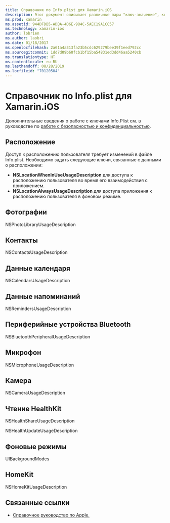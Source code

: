```yaml
---
title: Справочник по Info.plist для Xamarin.iOS
description: Этот документ описывает различные пары "ключ-значение", которые можно задать в файле Info.plist приложения Xamarin.iOS. Эти ключи необходимы, если приложение выполняет конкретные задачи, например обращение к расположению, фотографиям, микрофону или камере.
ms.prod: xamarin
ms.assetid: 944DFDB5-ADBA-4D6E-984C-5AEC19A1CC57
ms.technology: xamarin-ios
author: lobrien
ms.author: laobri
ms.date: 01/18/2017
ms.openlocfilehash: 2a61a4a313fa23b5cdc629279bee39f1eed792cc
ms.sourcegitcommit: 1dd7d09b60fcb1bf15ba54831ed3dd46aa5240cb
ms.translationtype: HT
ms.contentlocale: ru-RU
ms.lasthandoff: 08/28/2019
ms.locfileid: "70120504"
---
```

# <a name="infoplist-reference-for-xamarinios"></a>Справочник по Info.plist для Xamarin.iOS

Дополнительные сведения о работе с ключами Info.Plist см. в руководстве по [работе с безопасностью и конфиденциальностью](~/ios/app-fundamentals/security-privacy.md). 

## <a name="location"></a>Расположение 

Доступ к расположению пользователя требует изменений в файле Info.plist. Необходимо задать следующие ключи, связанные с данными о расположении: 

- **NSLocationWhenInUseUsageDescription** для доступа к расположению пользователя во время его взаимодействия с приложением. 
- **NSLocationAlwaysUsageDescription** для доступа приложения к расположению пользователя в фоновом режиме.

## <a name="photos"></a>Фотографии 

NSPhotoLibraryUsageDescription  

## <a name="contacts"></a>Контакты 

NSContactsUsageDescription 

## <a name="calendar-data"></a>Данные календаря 
    
NSCalendarsUsageDescription 

## <a name="reminder-data"></a>Данные напоминаний 
    
NSRemindersUsageDescription 

## <a name="bluetooth-peripherals"></a>Периферийные устройства Bluetooth 
    
NSBluetoothPeripheralUsageDescription 

## <a name="microphone"></a>Микрофон 

NSMicrophoneUsageDescription 

## <a name="camera"></a>Камера 
    
NSCameraUsageDescription 

## <a name="reading-healthkit"></a>Чтение HealthKit  

NSHealthShareUsageDescription 

NSHealthUpdateUsageDescription 

## <a name="background-modes"></a>Фоновые режимы 
    
UIBackgroundModes 

## <a name="homekit"></a>HomeKit 

NSHomeKitUsageDescription 


## <a name="related-links"></a>Связанные ссылки

- [Справочное руководство по Apple.](https://developer.apple.com/library/content/documentation/General/Reference/InfoPlistKeyReference/Articles/iPhoneOSKeys.html#//apple_ref/doc/uid/TP40009252-SW10)
